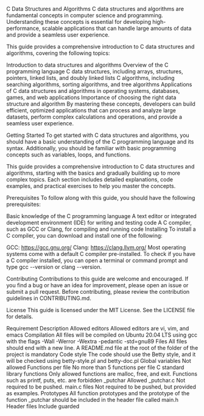 C Data Structures and Algorithms
C data structures and algorithms are fundamental concepts in computer science and programming. Understanding these concepts is essential for developing high-performance, scalable applications that can handle large amounts of data and provide a seamless user experience.

This guide provides a comprehensive introduction to C data structures and algorithms, covering the following topics:

Introduction to data structures and algorithms
Overview of the C programming language
C data structures, including arrays, structures, pointers, linked lists, and doubly linked lists
C algorithms, including searching algorithms, sorting algorithms, and tree algorithms
Applications of C data structures and algorithms in operating systems, databases, games, and web applications
Importance of choosing the right data structure and algorithm
By mastering these concepts, developers can build efficient, optimized applications that can process and analyze large datasets, perform complex calculations and operations, and provide a seamless user experience.

Getting Started
To get started with C data structures and algorithms, you should have a basic understanding of the C programming language and its syntax. Additionally, you should be familiar with basic programming concepts such as variables, loops, and functions.

This guide provides a comprehensive introduction to C data structures and algorithms, starting with the basics and gradually building up to more complex topics. Each section includes detailed explanations, code examples, and practical exercises to help you master the concepts.

Prerequisites
To follow along with this guide, you should have the following prerequisites:

Basic knowledge of the C programming language
A text editor or integrated development environment (IDE) for writing and testing code
A C compiler, such as GCC or Clang, for compiling and running code
Installing
To install a C compiler, you can download and install one of the following:

GCC: https://gcc.gnu.org/
Clang: https://clang.llvm.org/
Most operating systems come with a default C compiler pre-installed. To check if you have a C compiler installed, you can open a terminal or command prompt and type gcc --version or clang --version.

Contributing
Contributions to this guide are welcome and encouraged. If you find a bug or have an idea for improvement, please open an issue or submit a pull request. Before contributing, please review the contribution guidelines in CONTRIBUTING.md.

License
This guide is licensed under the MIT License. See the LICENSE file for details.



Requirement	Description
Allowed editors	Allowed editors are vi, vim, and emacs
Compilation	All files will be compiled on Ubuntu 20.04 LTS using gcc with the flags -Wall -Werror -Wextra -pedantic -std=gnu89
Files	All files should end with a new line. A README.md file at the root of the folder of the project is mandatory
Code style	The code should use the Betty style, and it will be checked using betty-style.pl and betty-doc.pl
Global variables	Not allowed
Functions per file	No more than 5 functions per file
C standard library functions	Only allowed functions are malloc, free, and exit. Functions such as printf, puts, etc. are forbidden
_putchar	Allowed
_putchar.c	Not required to be pushed.
main.c files	Not required to be pushed, but provided as examples.
Prototypes	All function prototypes and the prototype of the function _putchar should be included in the header file called main.h
Header files	Include guarded





